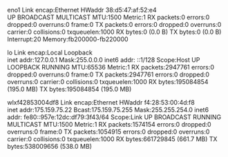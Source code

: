 eno1      Link encap:Ethernet  HWaddr 38:d5:47:af:52:e4  
          UP BROADCAST MULTICAST  MTU:1500  Metric:1
          RX packets:0 errors:0 dropped:0 overruns:0 frame:0
          TX packets:0 errors:0 dropped:0 overruns:0 carrier:0
          collisions:0 txqueuelen:1000 
          RX bytes:0 (0.0 B)  TX bytes:0 (0.0 B)
          Interrupt:20 Memory:fb200000-fb220000 

lo        Link encap:Local Loopback  
          inet addr:127.0.0.1  Mask:255.0.0.0
          inet6 addr: ::1/128 Scope:Host
          UP LOOPBACK RUNNING  MTU:65536  Metric:1
          RX packets:2947761 errors:0 dropped:0 overruns:0 frame:0
          TX packets:2947761 errors:0 dropped:0 overruns:0 carrier:0
          collisions:0 txqueuelen:1000 
          RX bytes:195084854 (195.0 MB)  TX bytes:195084854 (195.0 MB)

wlxf42853004df8 Link encap:Ethernet  HWaddr f4:28:53:00:4d:f8  
          inet addr:175.159.75.22  Bcast:175.159.75.255  Mask:255.255.254.0
          inet6 addr: fe80::957e:12dc:df79:3f43/64 Scope:Link
          UP BROADCAST RUNNING MULTICAST  MTU:1500  Metric:1
          RX packets:1574154 errors:0 dropped:0 overruns:0 frame:0
          TX packets:1054915 errors:0 dropped:0 overruns:0 carrier:0
          collisions:0 txqueuelen:1000 
          RX bytes:661729845 (661.7 MB)  TX bytes:538009656 (538.0 MB)

